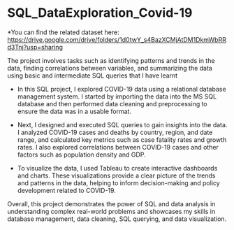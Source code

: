 # SQL_DataExploration_Covid-19
*You can find the related dataset here:
https://drive.google.com/drive/folders/1d0twY_s4BazXCMjAtDM1DkmWbRRd3Tnj?usp=sharing

The project involves tasks such as identifying patterns and trends in the data, finding correlations between variables, and summarizing the data using basic and intermediate SQL queries that I have learnt

- In this SQL project, I explored COVID-19 data using a relational database management system. I started by importing the data into the MS SQL database and then performed data cleaning and preprocessing to ensure the data was in a usable format.

- Next, I designed and executed SQL queries to gain insights into the data. I analyzed COVID-19 cases and deaths by country, region, and date range, and calculated key metrics such as case fatality rates and growth rates. I also explored correlations between COVID-19 cases and other factors such as population density and GDP.

- To visualize the data, I used Tableau to create interactive dashboards and charts. These visualizations provide a clear picture of the trends and patterns in the data, helping to inform decision-making and policy development related to COVID-19.

Overall, this project demonstrates the power of SQL and data analysis in understanding complex real-world problems and showcases my skills in database management, data cleaning, SQL querying, and data visualization.
